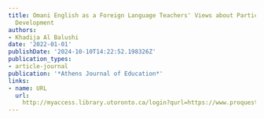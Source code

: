 ```yaml
---
title: Omani English as a Foreign Language Teachers' Views about Participatory Professional
  Development
authors:
- Khadija Al Balushi
date: '2022-01-01'
publishDate: '2024-10-10T14:22:52.198326Z'
publication_types:
- article-journal
publication: '*Athens Journal of Education*'
links:
- name: URL
  url: 
    http://myaccess.library.utoronto.ca/login?qurl=https://www.proquest.com/docview/2642906194?accountid=14771&bdid=38382&_bd=fkpSBF8CmSddAcnUliQE9AyI9gg%3D
---
```

